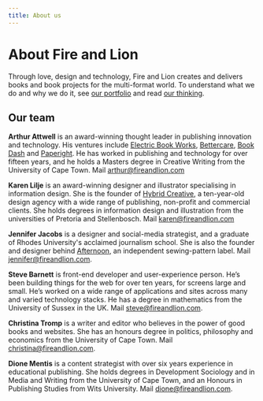 ```yaml
---
title: About us
---
```


# About Fire and Lion

Through love, design and technology, Fire and Lion creates and delivers books and book projects for the multi-format world. To understand what we do and why we do it, see [our portfolio]({{site.baseurl}}/portfolio) and read [our thinking]({{site.baseurl}}/thinking).

## Our team

**Arthur Attwell** is an award-winning thought leader in publishing innovation and technology. His ventures include [Electric Book Works](http://electricbookworks.com), [Bettercare](http://bettercare.co.za), [Book Dash](http://bookdash.org) and [Paperight](http://paperight.com). He has worked in publishing and technology for over fifteen years, and he holds a Masters degree in Creative Writing from the University of Cape Town. Mail [arthur@fireandlion.com](mailto:arthur@fireandlion.com)

**Karen Lilje** is an award-winning designer and illustrator specialising in information design. She is the founder of [Hybrid Creative](http://hybridcreative.co.za), a ten-year-old design agency with a wide range of publishing, non-profit and commercial clients. She holds degrees in information design and illustration from the universities of Pretoria and Stellenbosch. Mail [karen@fireandlion.com](mailto:karen@fireandlion.com)

**Jennifer Jacobs** is a designer and social-media strategist, and a graduate of Rhodes University's acclaimed journalism school. She is also the founder and designer behind [Afternoon](https://afternoon.co.za/), an independent sewing-pattern label. Mail [jennifer@fireandlion.com](mailto:jennifer@fireandlion.com).

**Steve Barnett** is front-end developer and user-experience person. He’s been building things for the web for over ten years, for screens large and small. He’s worked on a wide range of applications and sites across many and varied technology stacks. He has a degree in mathematics from the University of Sussex in the UK. Mail [steve@fireandlion.com](mailto:steve@fireandlion.com).

**Christina Tromp** is a writer and editor who believes in the power of good books and websites. She has an honours degree in politics, philosophy and economics from the University of Cape Town. Mail [christina@fireandlion.com](mailto:christina@fireandlion.com).

**Dione Mentis** is a content strategist with over six years experience in educational publishing. She holds degrees in Development Sociology and in Media and Writing from the University of Cape Town, and an Honours in Publishing Studies from Wits University. Mail [dione@fireandlion.com](mailto:dione@fireandlion.com).
